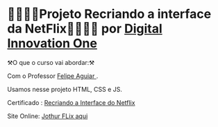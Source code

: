 

<h1>🚀🚀🚀🚧Projeto Recriando a interface da NetFlix🚧🚀🚀🚀 por <a href="https://digitalinnovation.one/sign-in"> Digital Innovation One</a></h1>

⚒️O que o curso vai abordar:⚒️


Com o Professor <a href="https://github.com/felipeAguiarCode"> Felipe Aguiar <a>.
  
  Usamos nesse projeto HTML, CSS e JS. <br>
  
 Certificado : <a href="https://certificates.digitalinnovation.one/3142A2E2">Recriando a Interface do Netflix</a> 
  
  Site Online: <a href="https://jonathasgit.github.io/Recriando-NetFlix/"> Jothur FLix aqui </a>
